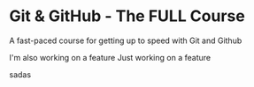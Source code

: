 # Git & GitHub - The FULL Course

A fast-paced course for getting up to speed with Git and Github

I'm also working on a feature
Just working on a feature

sadas
